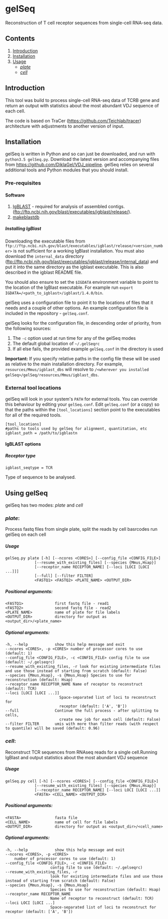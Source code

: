 # gelSeq
Reconstruction of T cell receptor sequences from single-cell RNA-seq data.

## Contents ##
1. [Introduction](#introduction)
2. [Installation](#installation)
3. [Usage](#using-gelSeq)
    - [*plate*](#plate)
    - [*cell*](#cell)


## Introduction
This tool was build to process single-cell RNA-seq data of TCRB gene and return an output with statistics about the most abundant VDJ sequence of each cell. 

The code is based on TraCer (https://github.com/Teichlab/tracer) architecture with adjustments to another version of input.


## Installation
gelSeq is written in Python and so can just be downloaded, and run with `python3.5 gelSeq.py`.
Download the latest version and accompanying files from https://github.com/DiklaGel/VDJ_pipeline. 
gelSeq relies on several additional tools and Python modules that you should install.

### Pre-requisites

#### Software 
1. [IgBLAST](http://www.ncbi.nlm.nih.gov/igblast/faq.html#standalone) - required for analysis of assembled contigs. (ftp://ftp.ncbi.nih.gov/blast/executables/igblast/release/).
2. [makeblastdb](ftp://ftp.ncbi.nlm.nih.gov/blast/executables/blast+/LATEST/ ) 

##### Installing IgBlast 
Downloading the executable files from `ftp://ftp.ncbi.nih.gov/blast/executables/igblast/release/<version_number>` is not sufficient for a working IgBlast installation. You must also download the `internal_data` directory (ftp://ftp.ncbi.nih.gov/blast/executables/igblast/release/internal_data) and put it into the same directory as the igblast executable. This is also described in the igblast README file.

You should also ensure to set the `$IGDATA` environment variable to point to the location of the IgBlast executable. For example run `export IGDATA=/<path_to_igblast>/igblast/1.4.0/bin`.

gelSeq uses a configuration file to point it to the locations of files that it needs and a couple of other options.
An example configuration file is included in the repository - `gelSeq.conf`.

gelSeq looks for the configuration file, in descending order of priority, from the following sources:
1. The `-c` option used at run time for any of the gelSeq modes
2. The default global location of `~/.gelSeqrc`
3. If all else fails, the provided example `gelSeq.conf` in the directory is used

**Important:** If you  specify relative paths in the config file these will be used as relative to the main installation directory. For example, `resources/Mmus/igblast_dbs` will resolve to `/<wherever you installed gelSeq>/gelSeq/resources/Mmus/igblast_dbs`.

### External tool locations 
gelSeq will look in your system's `PATH` for external tools. You can override this behaviour by editing your `gelSeq.conf`.
Edit `gelSeq.conf` (or a copy) so that the paths within the `[tool_locations]` section point to the executables for all of the required tools.

	[tool_locations]
	#paths to tools used by gelSeq for alignment, quantitation, etc
	igblast_path = /path/to/igblastn

#### IgBLAST options 
##### Receptor type 
    igblast_seqtype = TCR

Type of sequence to be analysed. 

## Using gelSeq 
gelSeq has two modes: *plate* and *cell*

### *plate*:
Process fastq files from single plate, split the reads by cell basrcodes run gelSeq on each cell

##### Usage
    gelSeq.py plate [-h] [--ncores <CORES>] [--config_file <CONFIG_FILE>]
                 [--resume_with_existing_files] [--species {Mmus,Hsap}]
                 [--receptor_name RECEPTOR_NAME] [--loci [LOCI [LOCI ...]]]
                 [--full] [--filter FILTER]
                 <FASTQ1> <FASTQ2> <PLATE_NAME> <OUTPUT_DIR>


##### Positional arguments:
    <FASTQ1>              first fastq file - read1
    <FASTQ2>              second fastq file - read2
    <PLATE_NAME>          name of plate for file labels
    <OUTPUT_DIR>          directory for output as <output_dir>/<plate_name>

##### Optional arguments:
    -h, --help            show this help message and exit
    --ncores <CORES>, -p <CORES> number of processor cores to use (default: 1)
    --config_file <CONFIG_FILE>, -c <CONFIG_FILE> config file to use (default: ~/.gelseqrc)
    --resume_with_existing_files, -r look for existing intermediate files and use those instead of starting from scratch (default: False)
    --species {Mmus,Hsap}, -s {Mmus,Hsap} Species to use for reconstruction (default: Hsap)
    --receptor_name RECEPTOR_NAME Name of receptor to reconstruct (default: TCR)
    --loci [LOCI [LOCI ...]]
                            Space-separated list of loci to reconstruct for
                            receptor (default: ['A', 'B'])
    --full                Continue the full process - after splitting to cells,
                            create new job for each cell (default: False)
    --filter FILTER       umis with more than filter reads (with respect to quantile) will be saved (default: 0.96)
 
### *cell*:
Reconstruct TCR sequences from RNAseq reads for a single cell.Running IgBlast and output statistics about the most abundant VDJ sequence
  
##### Usage
    gelSeq.py cell [-h] [--ncores <CORES>] [--config_file <CONFIG_FILE>]
                 [--resume_with_existing_files] [--species {Mmus,Hsap}]
                 [--receptor_name RECEPTOR_NAME] [--loci LOCI [LOCI ...]]
                 <FASTA> <CELL_NAME> <OUTPUT_DIR>

##### Positional arguments:
    <FASTA>               fasta file
    <CELL_NAME>           name of cell for file labels
    <OUTPUT_DIR>          directory for output as <output_dir>/<cell_name>

##### Optional arguments:
    -h, --help            show this help message and exit
    --ncores <CORES>, -p <CORES> 
        number of processor cores to use (default: 1)
    --config_file <CONFIG_FILE>, -c <CONFIG_FILE>
                        config file to use (default: ~/.gelseqrc)
    --resume_with_existing_files, -r
                        look for existing intermediate files and use those instead of starting from scratch (default: False)
    --species {Mmus,Hsap}, -s {Mmus,Hsap}
                        Species to use for reconstruction (default: Hsap)
    --receptor_name RECEPTOR_NAME
                        Name of receptor to reconstruct (default: TCR)
    --loci LOCI [LOCI ...]
                        Space-separated list of loci to reconstruct for receptor (default: ['A', 'B'])


